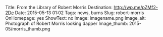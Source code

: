 Title: From the Library of Robert Morris 
Destination: http://wp.me/pZMf2-2De
Date: 2015-05-13 01:02 
Tags: news, burns 
Slug: robert-morris 
OnHomepage: yes
ShowText: no
Image: imagename.png
Image_alt: Photograph of Robert Morris looking dapper
Image_thumb: 2015-05/morris_thumb.png

